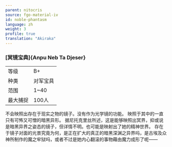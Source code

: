 ```yaml
---
parent: nitocris
source: fgo-material-iv
id: noble-phantasm
language: zh
weight: 3
profile: true
translation: "Akiraka"
---
```


### [冥镜宝典]{Anpu Neb Ta Djeser}

<table>
  <tr><td>等级</td><td>B+</td></tr>
  <tr><td>种类</td><td>对军宝具</td></tr>
  <tr><td>范围</td><td>1~40</td></tr>
  <tr><td>最大捕捉</td><td>100人</td></tr>
</table>

不会映照出存在于现实之物的镜子。没有作为光学镜的功能。
映照于其中的一直只有可怖又可憎的暗黑异形。
据尼托克里丝所述，这是能够映照出冥界，抑或说是暗黑异界之姿态的镜子，但详情不明。也可能是映射出了她的精神世界。
存在于镜子对面的光景究竟为何，是正在扩大的真正的暗黑深渊之异界吗，是古埃及众神所制作的魔之牢狱吗，或者不过是她内心翻滚的事物藉由魔力成形了呢——
